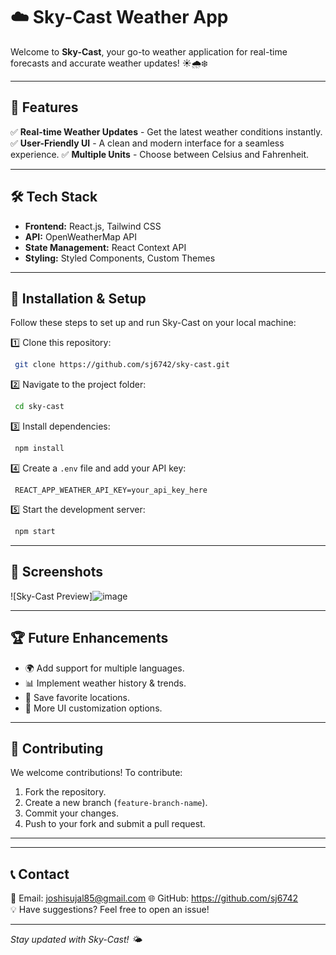 # ☁️ Sky-Cast Weather App

Welcome to **Sky-Cast**, your go-to weather application for real-time forecasts and accurate weather updates! ☀️🌧️❄️

---

## 🌟 Features

✅ **Real-time Weather Updates** - Get the latest weather conditions instantly.
✅ **User-Friendly UI** - A clean and modern interface for a seamless experience.
✅ **Multiple Units** - Choose between Celsius and Fahrenheit.

---

## 🛠️ Tech Stack

- **Frontend:** React.js, Tailwind CSS
- **API:** OpenWeatherMap API
- **State Management:** React Context API
- **Styling:** Styled Components, Custom Themes

---

## 🚀 Installation & Setup

Follow these steps to set up and run Sky-Cast on your local machine:

1️⃣ Clone this repository:
```sh
 git clone https://github.com/sj6742/sky-cast.git
```

2️⃣ Navigate to the project folder:
```sh
 cd sky-cast
```

3️⃣ Install dependencies:
```sh
 npm install
```

4️⃣ Create a `.env` file and add your API key:
```env
 REACT_APP_WEATHER_API_KEY=your_api_key_here
```

5️⃣ Start the development server:
```sh
 npm start
```

---

## 📸 Screenshots

![Sky-Cast Preview]![image](https://github.com/user-attachments/assets/c631a44e-03a5-402f-af83-c1c24ed5f271)


---

## 🏆 Future Enhancements

- 🌍 Add support for multiple languages.
- 📊 Implement weather history & trends.
- 📌 Save favorite locations.
- 🎨 More UI customization options.

---

## 🤝 Contributing

We welcome contributions! To contribute:
1. Fork the repository.
2. Create a new branch (`feature-branch-name`).
3. Commit your changes.
4. Push to your fork and submit a pull request.

---

---

## 📞 Contact

📧 Email: joshisujal85@gmail.com 
🌐 GitHub: https://github.com/sj6742  
💡 Have suggestions? Feel free to open an issue!

---

_Stay updated with Sky-Cast! 🌤️_


